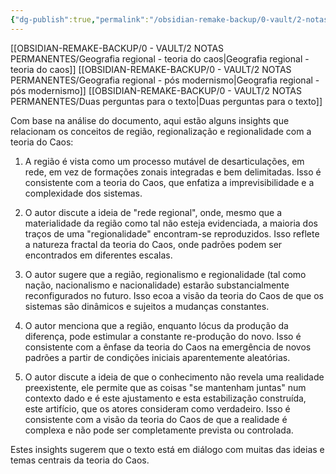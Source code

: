 ```yaml
---
{"dg-publish":true,"permalink":"/obsidian-remake-backup/0-vault/2-notas-permanentes/geografia-regional-teoria-do-caos/","tags":["permanente"],"dgHomeLink":true,"dgShowLocalGraph":true,"dgShowFileTree":true,"dgEnableSearch":true,"noteIcon":""}
---
```


[[OBSIDIAN-REMAKE-BACKUP/0 - VAULT/2 NOTAS PERMANENTES/Geografia regional - teoria do caos\|Geografia regional - teoria do caos]]
[[OBSIDIAN-REMAKE-BACKUP/0 - VAULT/2 NOTAS PERMANENTES/Geografia regional - pós modernismo\|Geografia regional - pós modernismo]]
[[OBSIDIAN-REMAKE-BACKUP/0 - VAULT/2 NOTAS PERMANENTES/Duas perguntas para o texto\|Duas perguntas para o texto]]

Com base na análise do documento, aqui estão alguns insights que relacionam os conceitos de região, regionalização e regionalidade com a teoria do Caos:

1. A região é vista como um processo mutável de desarticulações, em rede, em vez de formações zonais integradas e bem delimitadas. Isso é consistente com a teoria do Caos, que enfatiza a imprevisibilidade e a complexidade dos sistemas.

2. O autor discute a ideia de "rede regional", onde, mesmo que a materialidade da região como tal não esteja evidenciada, a maioria dos traços de uma "regionalidade" encontram-se reproduzidos. Isso reflete a natureza fractal da teoria do Caos, onde padrões podem ser encontrados em diferentes escalas.

3. O autor sugere que a região, regionalismo e regionalidade (tal como nação, nacionalismo e nacionalidade) estarão substancialmente reconfigurados no futuro. Isso ecoa a visão da teoria do Caos de que os sistemas são dinâmicos e sujeitos a mudanças constantes.

4. O autor menciona que a região, enquanto lócus da produção da diferença, pode estimular a constante re-produção do novo. Isso é consistente com a ênfase da teoria do Caos na emergência de novos padrões a partir de condições iniciais aparentemente aleatórias.

5. O autor discute a ideia de que o conhecimento não revela uma realidade preexistente, ele permite que as coisas "se mantenham juntas" num contexto dado e é este ajustamento e esta estabilização construída, este artifício, que os atores consideram como verdadeiro. Isso é consistente com a visão da teoria do Caos de que a realidade é complexa e não pode ser completamente prevista ou controlada.

Estes insights sugerem que o texto está em diálogo com muitas das ideias e temas centrais da teoria do Caos.